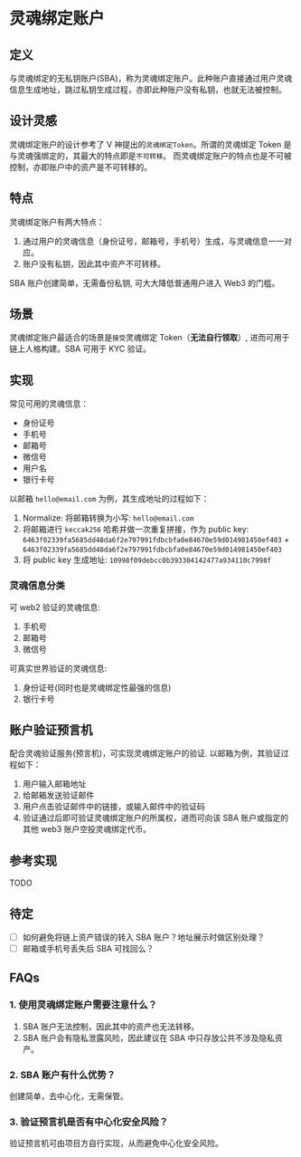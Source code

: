 # 灵魂绑定账户

## 定义

与灵魂绑定的无私钥账户(SBA)，称为灵魂绑定账户。此种账户直接通过用户灵魂信息生成地址，跳过私钥生成过程，亦即此种账户没有私钥，也就无法被控制。

## 设计灵感

灵魂绑定账户的设计参考了 V 神提出的`灵魂绑定Token`。所谓的灵魂绑定 Token 是与灵魂强绑定的，其最大的特点即是`不可转移`。
而灵魂绑定账户的特点也是不可被控制，亦即账户中的资产是不可转移的。

## 特点

灵魂绑定账户有两大特点：

1. 通过用户的灵魂信息（身份证号，邮箱号，手机号）生成，与灵魂信息一一对应。
2. 账户没有私钥，因此其中资产不可转移。

SBA 账户创建简单，无需备份私钥, 可大大降低普通用户进入 Web3 的门槛。

## 场景

灵魂绑定账户最适合的场景是`接受`灵魂绑定 Token（**无法自行领取**）, 进而可用于链上人格构建。SBA 可用于 KYC 验证。

## 实现

常见可用的灵魂信息：

- 身份证号
- 手机号
- 邮箱号
- 微信号
- 用户名
- 银行卡号

以邮箱 `hello@email.com` 为例，其生成地址的过程如下：

1. Normalize: 将邮箱转换为小写: `hello@email.com`
2. 将邮箱进行 `keccak256` 哈希并做一次重复拼接，作为 public key: `6463f02339fa5685dd48da6f2e797991fdbcbfa0e84670e59d014981450ef403` + `6463f02339fa5685dd48da6f2e797991fdbcbfa0e84670e59d014981450ef403`
3. 将 public key 生成地址: `10998f09debcc0b393304142477a934110c7998f`

### 灵魂信息分类

可 web2 验证的灵魂信息:

1. 手机号
2. 邮箱号
3. 微信号

可真实世界验证的灵魂信息:

1. 身份证号(同时也是灵魂绑定性最强的信息)
2. 银行卡号

## 账户验证预言机

配合灵魂验证服务(预言机)，可实现灵魂绑定账户的验证. 以邮箱为例，其验证过程如下：

1. 用户输入邮箱地址
2. 给邮箱发送验证邮件
3. 用户点击验证邮件中的链接，或输入邮件中的验证码
4. 验证通过后即可验证灵魂绑定账户的所属权，进而可向该 SBA 账户或指定的其他 web3 账户空投灵魂绑定代币。

## 参考实现

TODO

## 待定

- [ ] 如何避免将链上资产错误的转入 SBA 账户？地址展示时做区别处理？
- [ ] 邮箱或手机号丢失后 SBA 可找回么？

## FAQs

### 1. 使用灵魂绑定账户需要注意什么？

1. SBA 账户无法控制，因此其中的资产也无法转移。
2. SBA 账户会有隐私泄露风险，因此建议在 SBA 中只存放公共不涉及隐私资产。

### 2. SBA 账户有什么优势？

创建简单，去中心化，无需保管。

### 3. 验证预言机是否有中心化安全风险？

验证预言机可由项目方自行实现，从而避免中心化安全风险。
